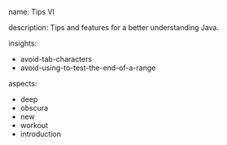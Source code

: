 name: Tips VI

description: Tips and features for a better understanding Java.

insights:
  - avoid-tab-characters
  - avoid-using-to-test-the-end-of-a-range

aspects:
  - deep
  - obscura
  - new
  - workout
  - introduction